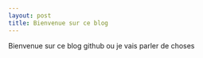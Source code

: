 ```yaml
---
layout: post
title: Bienvenue sur ce blog
---
```


Bienvenue sur ce blog github ou je vais parler de choses
